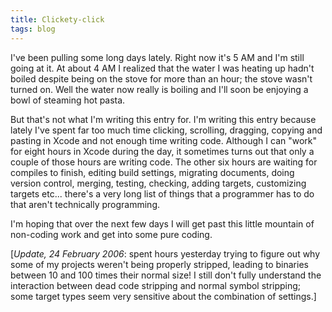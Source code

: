 ```yaml
---
title: Clickety-click
tags: blog
---
```


I've been pulling some long days lately. Right now it's 5 AM and I'm still going at it. At about 4 AM I realized that the water I was heating up hadn't boiled despite being on the stove for more than an hour; the stove wasn't turned on. Well the water now really is boiling and I'll soon be enjoying a bowl of steaming hot pasta.

But that's not what I'm writing this entry for. I'm writing this entry because lately I've spent far too much time clicking, scrolling, dragging, copying and pasting in Xcode and not enough time writing code. Although I can "work" for eight hours in Xcode during the day, it sometimes turns out that only a couple of those hours are writing code. The other six hours are waiting for compiles to finish, editing build settings, migrating documents, doing version control, merging, testing, checking, adding targets, customizing targets etc... there's a very long list of things that a programmer has to do that aren't technically programming.

I'm hoping that over the next few days I will get past this little mountain of non-coding work and get into some pure coding.

\[*Update, 24 February 2006*: spent hours yesterday trying to figure out why some of my projects weren't being properly stripped, leading to binaries between 10 and 100 times their normal size! I still don't fully understand the interaction between dead code stripping and normal symbol stripping; some target types seem very sensitive about the combination of settings.\]
